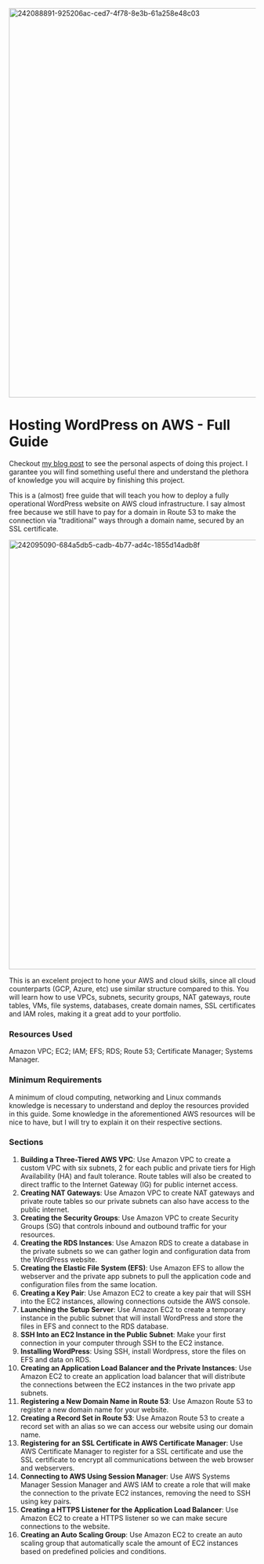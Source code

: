 <img width="794" alt="242088891-925206ac-ced7-4f78-8e3b-61a258e48c03" src="https://github.com/leorickli/wordpress-aws/assets/106999054/45fa8e5c-1771-4554-8ba3-7dbf0cce1a55">

# Hosting WordPress on AWS - Full Guide

Checkout [my blog post](https://github.com/leorickli/wordpress-aws) to see the personal aspects of doing this project. I garantee you will find something useful there and understand the plethora of knowledge you will acquire by finishing this project.

This is a (almost) free guide that will teach you how to deploy a fully operational WordPress website on AWS cloud infrastructure. I say almost free because we still have to pay for a domain in Route 53 to make the connection via "traditional" ways through a domain name, secured by an SSL certificate.

<img width="876" alt="242095090-684a5db5-cadb-4b77-ad4c-1855d14adb8f" src="https://github.com/leorickli/wordpress-aws/assets/106999054/35b82796-0e9a-4ca5-91ac-712964168ed0">

This is an excelent project to hone your AWS and cloud skills, since all cloud counterparts (GCP, Azure, etc) use similar structure compared to this. You will learn how to use VPCs, subnets, security groups, NAT gateways, route tables, VMs, file systems, databases, create domain names, SSL certificates and IAM roles, making it a great add to your portfolio.

### Resources Used

Amazon VPC; EC2; IAM; EFS; RDS; Route 53; Certificate Manager; Systems Manager.

### Minimum Requirements

A minimum of cloud computing, networking and Linux commands knowledge is necessary to understand and deploy the resources provided in this guide. Some knowledge in the aforementioned AWS resources will be nice to have, but I will try to explain it on their respective sections.

### Sections

01. **Building a Three-Tiered AWS VPC**: Use Amazon VPC to create a custom VPC with six subnets, 2 for each public and private tiers for High Availability (HA) and fault tolerance. Route tables will also be created to direct traffic to the Internet Gateway (IG) for public internet access.
02. **Creating NAT Gateways**: Use Amazon VPC to create NAT gateways and private route tables so our private subnets can also have access to the public internet.
03. **Creating the Security Groups**: Use Amazon VPC to create Security Groups (SG) that controls inbound and outbound traffic for your resources.
04. **Creating the RDS Instances**: Use Amazon RDS to create a database in the private subnets so we can gather login and configuration data from the WordPress website.
05. **Creating the Elastic File System (EFS)**: Use Amazon EFS to allow the webserver and the private app subnets to pull the application code and configuration files from the same location. 
06. **Creating a Key Pair**: Use Amazon EC2 to create a key pair that will SSH into the EC2 instances, allowing connections outside the AWS console.
07. **Launching the Setup Server**: Use Amazon EC2 to create a temporary instance in the public subnet that will install WordPress and store the files in EFS and connect to the RDS database.
08. **SSH Into an EC2 Instance in the Public Subnet**: Make your first connection in your computer through SSH to the EC2 instance.
09. **Installing WordPress**: Using SSH, install Wordpress, store the files on EFS and data on RDS.
10. **Creating an Application Load Balancer and the Private Instances**: Use Amazon EC2 to create an application load balancer that will distribute the connections between the EC2 instances in the two private app subnets.
11. **Registering a New Domain Name in Route 53**: Use Amazon Route 53 to register a new domain name for your website.
12. **Creating a Record Set in Route 53**: Use Amazon Route 53 to create a record set with an alias so we can access our website using our domain name.
13. **Registering for an SSL Certificate in AWS Certificate Manager**: Use AWS Certificate Manager to register for a SSL certificate and use the SSL certificate to encrypt all communications between the web browser and webservers.
14. **Connecting to AWS Using Session Manager**: Use AWS Systems Manager Session Manager and AWS IAM to create a role that will make the connection to the private EC2 instances, removing the need to SSH using key pairs.
15. **Creating a HTTPS Listener for the Application Load Balancer**: Use Amazon EC2 to create a HTTPS listener so we can make secure connections to the website.
16. **Creating an Auto Scaling Group**: Use Amazon EC2 to create an auto scaling group that automatically scale the amount of EC2 instances based on predefined policies and conditions.
